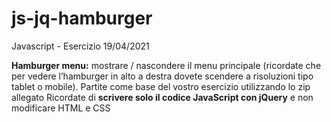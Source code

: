 # js-jq-hamburger
Javascript - Esercizio 19/04/2021


**Hamburger menu:**
mostrare / nascondere il menu principale
(ricordate che per vedere l’hamburger in alto a destra dovete scendere a risoluzioni tipo tablet o mobile).
Partite come base del vostro esercizio utilizzando lo zip allegato
Ricordate di **scrivere solo il codice JavaScript con jQuery** e non modificare HTML e CSS
